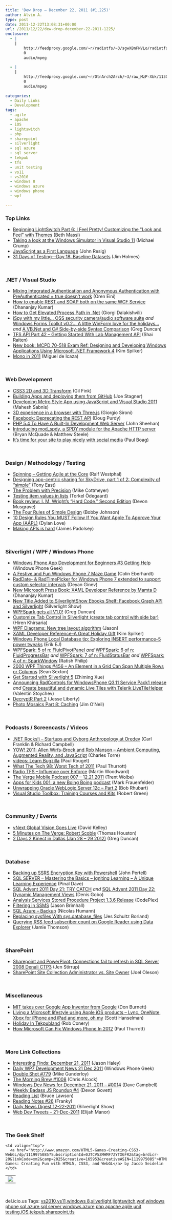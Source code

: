 ```yaml
---
title: 'Dew Drop – December 22, 2011 (#1,225)'
author: Alvin A.
type: post
date: 2011-12-22T13:08:31+00:00
url: /2011/12/22/dew-drop-december-22-2011-1225/
enclosure:
  - |
    |
        http://feedproxy.google.com/~r/radiotfs/~3/sgwXBnFNVLo/radiotfs_034.mp3
        0
        audio/mpeg
        
  - |
    |
        http://feedproxy.google.com/~r/OtnArch2Arch/~3/raw_MzP-Xbk/11309261_weblogic12c_part2_122111.mp3
        0
        audio/mpeg
        
categories:
  - Daily Links
  - Development
tags:
  - agile
  - apache
  - iOS
  - lightswitch
  - php
  - sharepoint
  - silverlight
  - sql azure
  - sql server
  - tekpub
  - tfs
  - unit testing
  - vs11
  - vs2010
  - windows 8
  - windows azure
  - windows phone
  - wpf

---
```

### <a name="top"></a>Top Links

  * [Beginning LightSwitch Part 6: I Feel Pretty! Customizing the "Look and Feel" with Themes][1] (Beth Massi)
  * [Taking a look at the Windows Simulator in Visual Studio 11][2] (Michael Crump)
  * [JavaScript as a First Language][3] (John Resig)
  * [31 Days of Testing—Day 18: Baseline Datasets][4] (Jim Holmes)

&#160;

### <a name="dotnet"></a>.NET / Visual Studio

  * [Mixing Integrated Authentication and Anonymous Authentication with PreAuthenticated = true doesn’t work][5] (Oren Eini)
  * [How to enable REST and SOAP both on the same WCF Service][6] (Dhananjay Kumar)
  * [How to Get Elevated Process Path in .Net][7] (Giorgi Dalakishvili)
  * [iSpy with my little&#8230; OSS security camera/audio software suite][8] _and_ [Windows Forms Toolkit v0.2&#8230; A little WinForm love for the holidays&#8230;][9] _and_ [A VB.Net and C# Side-by-side Syntax Comparison][10] (Greg Duncan)
  * [TFS API Part 42 – Getting Started With Lab Management API][11] (Shai Raiten)
  * [New book: MCPD 70-518 Exam Ref: Designing and Developing Windows Applications Using Microsoft .NET Framework 4][12] (Kim Spilker)
  * [Mono in 2011][13] (Miguel de Icaza)

&#160;

### <a name="web"></a>Web Development

  * [CSS3 2D and 3D Transform][14] (Gil Fink)
  * [Building Apps and deploying them from GitHub][15] (Joe Stagner)
  * [Developing Metro Style App using JavaScript and Visual Studio 2011][16] (Mahesh Sabnis)
  * [3D experience in a browser with Three.js][17] (Giorgio Sironi)
  * <a href="http://developers.facebook.com/blog/post/616/" target="_blank">Facebook: Deprecating the REST API</a> (Doug Purdy)
  * [PHP 5.4 To Have A Built-In Development Web Server][18] (John Sheehan)
  * [Introducing mod_spdy, a SPDY module for the Apache HTTP server][19] (Bryan McQuade & Matthew Steele)
  * [It’s time for your site to play nicely with social media][20] (Paul Boag)

&#160;

### <a name="design"></a>Design / Methodology / Testing

  * [Spinning – Getting Agile at the Core][21] (Ralf Westphal)
  * [Designing app-centric sharing for SkyDrive, part 1 of 2: Complexity of “simple”][22] (Tony East)
  * [The Problem with Precision][23] (Mike Cottmeyer)
  * [Testing item values in lists][24] (Torkel Ödegaard)
  * [Book review: I. M. Wright’s “Hard Code,” Second Edition][25] (Devon Musgrave)
  * [The Four Rules of Simple Design][26] (Bobby Johnson)
  * [10 Design Rules You MUST Follow If You Want Apple To Approve Your App (AAPL)][27] (Dylan Love)
  * [Making APIs is hard][28] (James Padolsey)

&#160;

### <a name="silverlight"></a>Silverlight / WPF / Windows Phone

  * [Windows Phone App Development for Beginners #3 Getting Help][29] (Windows Phone Geek)
  * [A Festive and Fun Windows Phone 7 Maze Game][30] (Colin Eberhardt)
  * [RadDate- & RadTimePicker for Windows Phone 7 extended to support custom selector intervals][31] (Deyan Ginev)
  * [New Microsoft Press Book: XAML Developer Reference by Mamta D][32] (Dhananjay Kumar)
  * [New Title Added to SilverlightShow Ebooks Shelf: Facebook Graph API and Silverlight][33] (Silverlight Show)
  * [WPFSpark gets all V1.0!][34] (Greg Duncan)
  * [Customize Tab Control in Silverlight (create tab control with side bar)][35] (Hiren Khirsaria)
  * [WPF Diagrams: New tree layout algorithm][36] (Jason)
  * [XAML Developer Reference–A Great Holiday Gift][37] (Kim Spilker)
  * [Windows Phone Local Database tip: Exploring INSERT performance–5 power tweaks][38] (Erik EJ)
  * [WPFSpark: 5 of n: FluidPivotPanel][39] _and_ [WPFSpark: 6 of n: FluidProgressBar][40] _and_ [WPFSpark: 7 of n: FluidStatusBar][41] _and_ [WPFSpark: 4 of n: SparkWindow][42] (Ratish Philip)
  * <a href="http://wpf.2000things.com/2011/12/22/456-an-element-in-a-grid-can-span-multiple-rows-or-columns/" target="_blank">2000 WPF Things #456 – An Element in a Grid Can Span Multiple Rows or Columns</a> (Sean Sexton)
  * [Get Started with Silverlight 5][43] (Zhiming Xue)
  * [Announcing RadControls for WindowsPhone Q3.11 Service Pack1 release][44] _and_ [Create beautiful and dynamic Live Tiles with Telerik LiveTileHelper][45] (Valentin Stoychev)
  * [DecryptR Part 2][46] (Jesse Liberty)
  * [Photo Mosaics Part 8: Caching][47] (Jim O&#8217;Neil)

&#160;

### <a name="podcasts"></a>Podcasts / Screencasts / Videos

  * <a href="http://www.dotnetrocks.com/default.aspx?ShowNum=726" target="_blank">.NET Rocks!j &#8211; Startups and Cyborg Anthropology at Oredev</a> (Carl Franklin & Richard Campbell)
  * [YOW! 2011: Allen Wirfs-Brock and Rob Manson &#8211; Ambient Computing, Augmented Reality, and JavaScript][48] (Charles Torre)
  * [videos: Learn Bugzilla][49] (Paul Rouget)
  * [What The Tech 98: Worst Tech of 2011][50] (Paul Thurrott)
  * <a href="http://feedproxy.google.com/~r/radiotfs/~3/sgwXBnFNVLo/radiotfs_034.mp3" target="_blank">Radio TFS &#8211; Influence over Enforce</a> (Martin Woodward)
  * [The Verge Mobile Podcast 007 &#8211; 12.21.2011][51] (Trent Wolbe)
  * [Apps for Kids 001: a new Boing Boing podcast][52] (Mark Frauenfelder)
  * [Unwrapping Oracle WebLogic Server 12c &#8211; Part 2][53] (Bob Rhubart)
  * [Visual Studio Toolbox: Training Courses and Kits][54] (Robert Green)

&#160;

### <a name="events"></a>Community / Events

  * [vNext Global Vision Goes Live][55] (David Kelley)
  * [5 Minutes on The Verge: Robert Scoble][56] (Thomas Houston)
  * [2 Days 2 Kinect in Dallas (Jan 28 &#8211; 29 2012)][57] (Greg Duncan)

&#160;

### <a name="sql"></a>Database

  * [Backing up SSRS Encryption Key with Powershell][58] (John Pertell)
  * [SQL SERVER – Mastering the Basics – Igniting Learning – A Unique Learning Experience][59] (Pinal Dave)
  * [SQL Advent 2011 Day 21: TRY CATCH][60] _and_ [SQL Advent 2011 Day 22: Dynamic Management Views][61] (Denis Gobo)
  * <a href="http://asstoredprocedures.codeplex.com/releases/view/79180" target="_blank">Analysis Services Stored Procedure Project 1.3.6 Release</a> (CodePlex)
  * [Filtering in SSMS][62] (Jason Brimhall)
  * [SQL Azure &#8211; Backup][63] (Nicolas Humann)
  * [Replacing sysfiles With sys.database_files][64] (Jes Schultz Borland)
  * [Querying RSS feed subscriber count on Google Reader using Data Explorer‏][65] (Jamie Thomson)

&#160;

### <a name="sp"></a>SharePoint

  * [Sharepoint and PowerPivot: Connections fail to refresh in SQL Server 2008 Denali CTP3][66] (Jen Stirrup)
  * [SharePoint Site Collection Administrator vs. Site Owner][67] (Joel Oleson)

&#160;

### <a name="misc"></a>Miscellaneous

  * [MIT takes over Google App Inventor from Google][68] (Don Burnett)
  * [Living a Microsoft lifestyle using Apple iOS products &#8211; Lync, OneNote, Xbox for iPhone and iPad and more, oh my][69] (Scott Hanselman)
  * [Holiday In Tekpubland][70] (Rob Conery)
  * [How Microsoft Can Fix Windows Phone In 2012][71] (Paul Thurrott)

&#160;

### <a name="links"></a>More Link Collections

  * [Interesting Finds: December 21, 2011][72] (Jason Haley)
  * [Daily WP7 Development News 21 Dec 2011][73] (Windows Phone Geek)
  * [Double Shot #779][74] (Mike Gunderloy)
  * [The Morning Brew #1008][75] (Chris Alcock)
  * [Windows Dev News for December 21, 2011 &#8211; #0014][76] (Dave Campbell)
  * [Weekly Badass JS Roundup #4][77] (Devon Govett)
  * [Reading List][78] (Bruce Lawson)
  * <a href="http://www.frankysnotes.com/2011/12/reading-notes-26.html" target="_blank">Reading Notes #26</a> (Franky)
  * <a href="http://feedproxy.google.com/~r/silverlightshow/~3/owTcdxtHwyw/Daily-News-Digest-12-22-2011.aspx" target="_blank">Daily News Digest 12-22-2011</a> (Silverlight Show)
  * <a href="http://webdevtweets.blogspot.com/2011/12/21-dec-2011.html" target="_blank">Web Dev Tweets &#8211; 21-Dec-2011</a> (Elijah Manor)

&#160;

### <a name="shelf"></a>The Geek Shelf

<table border="0" cellspacing="0" cellpadding="0">
  <tr>
    <td>
      <img data-recalc-dims="1" decoding="async" src="https://i0.wp.com/ecx.images-amazon.com/images/I/51jQTLpWSIL._SL160_.jpg?w=660" />
    </td>
    
    <td valign="top">
      <a href="http://www.amazon.com/HTML5-Games-Creating-CSS3-WebGL/dp/1119975085?SubscriptionId=0JTCV5ZMHMF7ZYTXGFR2&tag=brdicr-20&linkCode=xm2&camp=2025&creative=165953&creativeASIN=1119975085">HTML5 Games: Creating Fun with HTML5, CSS3, and WebGL</a> by Jacob Seidelin
    </td>
  </tr>
</table>

&#160;

<div style="padding-bottom: 0px; margin: 0px; padding-left: 0px; padding-right: 0px; display: inline; float: none; padding-top: 0px" id="scid:0767317B-992E-4b12-91E0-4F059A8CECA8:a29e23a5-cc2b-4e3b-b683-8739660c38e9" class="wlWriterEditableSmartContent">
  del.icio.us Tags: <a href="http://del.icio.us/popular/vs2010" rel="tag">vs2010</a>,<a href="http://del.icio.us/popular/vs11" rel="tag">vs11</a>,<a href="http://del.icio.us/popular/windows+8" rel="tag">windows 8</a>,<a href="http://del.icio.us/popular/silverlight" rel="tag">silverlight</a>,<a href="http://del.icio.us/popular/lightswitch" rel="tag">lightswitch</a>,<a href="http://del.icio.us/popular/wpf" rel="tag">wpf</a>,<a href="http://del.icio.us/popular/windows+phone" rel="tag">windows phone</a>,<a href="http://del.icio.us/popular/sql+azure" rel="tag">sql azure</a>,<a href="http://del.icio.us/popular/sql+server" rel="tag">sql server</a>,<a href="http://del.icio.us/popular/windows+azure" rel="tag">windows azure</a>,<a href="http://del.icio.us/popular/php" rel="tag">php</a>,<a href="http://del.icio.us/popular/apache" rel="tag">apache</a>,<a href="http://del.icio.us/popular/agile" rel="tag">agile</a>,<a href="http://del.icio.us/popular/unit+testing" rel="tag">unit testing</a>,<a href="http://del.icio.us/popular/iOS" rel="tag">iOS</a>,<a href="http://del.icio.us/popular/tekpub" rel="tag">tekpub</a>,<a href="http://del.icio.us/popular/sharepoint" rel="tag">sharepoint</a>,<a href="http://del.icio.us/popular/tfs" rel="tag">tfs</a>
</div>

 [1]: http://blogs.msdn.com/b/bethmassi/archive/2011/12/21/beginning-lightswitch-part-6-i-feel-pretty-customizing-the-quot-look-and-feel-quot-with-themes.aspx
 [2]: http://feedproxy.google.com/~r/MichaelCrump/~3/jKEhf1AMiL0/taking-a-look-at-the-windows-simulator-in-visual-studio-11
 [3]: http://ejohn.org/blog/javascript-as-a-first-language/
 [4]: http://feedproxy.google.com/~r/Frazzleddad/~3/IP8FAGOBTLQ/31-days-of-testingday-18-baseline.html
 [5]: http://feedproxy.google.com/~r/AyendeRahien/~3/SFfqIlYm9iQ/mixing-integrated-authentication-and-anonymous-authentication-with-preauthenticated-true-doesnrsquo-t-work
 [6]: http://debugmode.net/2011/12/22/how-to-enable-rest-and-soap-both-on-the-same-wcf-service/
 [7]: http://feedproxy.google.com/~r/AboutMyCode/~3/M2YFp6MsqaM/
 [8]: http://channel9.msdn.com/coding4fun/blog/iSpy-with-my-little-OSS-security-cameraaudio-software-suite
 [9]: http://coolthingoftheday.blogspot.com/2011/12/windows-forms-toolkit-v02-little.html
 [10]: http://coolthingoftheday.blogspot.com/2011/12/vbnet-and-c-side-by-side-syntax.html
 [11]: http://feedproxy.google.com/~r/ShaiRaiten/~3/iGw22QqYPFA/tfs-api-part-42-getting-started-with-lab-management-api.aspx
 [12]: http://blogs.msdn.com/b/microsoft_press/archive/2011/12/21/new-book-mcpd-70-518-exam-ref-designing-and-developing-windows-applications-using-microsoft-net-framework-4.aspx
 [13]: http://tirania.org/blog/archive/2011/Dec-21.html
 [14]: http://feedproxy.google.com/~r/GilFinkBlog/~3/OFkrV9LQUNM/css3-2d-and-3d-transform.aspx
 [15]: http://www.misfitgeek.com/2011/12/serving-apps-from-github/
 [16]: http://feedproxy.google.com/~r/netCurryRecentArticles/~3/fYd_rCIIw2s/ShowArticle.aspx
 [17]: http://feeds.dzone.com/~r/zones/css/~3/iKEfadXZAQg/3d-experience-browser-threejs
 [18]: http://feedproxy.google.com/~r/JustSayinMoreWords/~3/CEDXyPbPPWg/14606402820
 [19]: http://calendar.perfplanet.com/2011/introducing-mod_spdy-a-spdy-module-for-the-apache-http-server/
 [20]: http://boagworld.com/marketing/websites-and-social-media-sitting-in-a-tree/
 [21]: http://geekswithblogs.net/theArchitectsNapkin/archive/2011/12/22/spinning-ndash-getting-agile-at-the-core.aspx
 [22]: http://windowsteamblog.com/windows_live/b/windowslive/archive/2011/12/21/designing-app-centric-sharing-for-skydrive-part-1-of-2-complexity-of-simple.aspx
 [23]: http://feedproxy.google.com/~r/LeadingAgile/~3/tk-zDr_loLw/
 [24]: http://www.codinginstinct.com/2011/12/testing-item-values-in-lists.html
 [25]: http://blogs.msdn.com/b/microsoft_press/archive/2011/12/21/book-review-i-m-wright-s-hard-code-second-edition.aspx
 [26]: http://feedproxy.google.com/~r/IAmNotMyself/~3/di3uZTKLdyM/
 [27]: http://feedproxy.google.com/~r/typepad/alleyinsider/silicon_alley_insider/~3/AIPEMWuKFR4/apple-human-interface-guidelines-2011-12
 [28]: http://james.padolsey.com/general/making-apis-is-hard/
 [29]: http://feedproxy.google.com/~r/Windowsphonegeek/~3/OUm45oUNEnE/Windows-Phone-App-Development-for-Beginners-3-Getting-Help
 [30]: http://www.scottlogic.co.uk/blog/colin/2011/12/a-festive-and-fun-windows-phone-7-maze-game/
 [31]: http://feedproxy.google.com/~r/Telerik/~3/4HxJXqKBp30/raddate--radtimepicker-for-windows-phone-7-extended-to-support-custom-selector-intervals.aspx
 [32]: http://debugmode.net/2011/12/21/new-microsoft-press-book-xaml-developer-reference-by-mamta-d/
 [33]: http://feedproxy.google.com/~r/silverlightshow/~3/4D5NR1ZDCjE/New-Title-Added-to-SilverlightShow-Ebooks-Shelf-Facebook-Graph-API-and-Silverlight.aspx
 [34]: http://coolthingoftheday.blogspot.com/2011/12/wpfspark-gets-all-v10.html
 [35]: http://www.codeproject.com/KB/silverlight/SideMenuTabControl.aspx
 [36]: http://www.mindscapehq.com/blog/index.php/2011/12/21/wpf-diagrams-new-tree-layout-algorithm/
 [37]: http://blogs.msdn.com/b/microsoft_press/archive/2011/12/22/xaml-developer-reference-a-great-holiday-gift.aspx
 [38]: http://feedproxy.google.com/~r/ErikejBlogsAboutSqlCompactnetAndRelatedStuff/~3/bCtB0pA6U_4/windows-phone-local-database-tip.html
 [39]: http://www.codeproject.com/KB/WPF/WPFSpark_FluidPivotPanel.aspx
 [40]: http://www.codeproject.com/KB/WPF/WPFSpark_FluidProgressBar.aspx
 [41]: http://www.codeproject.com/KB/WPF/WPFSpark_FluidStatusBar.aspx
 [42]: http://www.codeproject.com/KB/WPF/WPFSpark_SparkWindow.aspx
 [43]: http://blogs.msdn.com/b/zxue/archive/2011/12/21/get-started-with-silverlight-5.aspx
 [44]: http://feedproxy.google.com/~r/Telerik/~3/NWgHNuGlQ-w/anouncing-radcontrols-for-windowsphone-q3-11-service-pack1-release.aspx
 [45]: http://feedproxy.google.com/~r/Telerik/~3/bDBtbGbCQCc/create-beautiful-and-dynamic-live-tiles-with-telerik-livetilehelper.aspx
 [46]: http://feedproxy.google.com/~r/JesseLiberty-SilverlightGeek/~3/8EuD3TxkFPE/
 [47]: http://blogs.msdn.com/b/jimoneil/archive/2011/12/21/photo-mosaics-part-8-caching.aspx
 [48]: http://channel9.msdn.com/Blogs/Charles/YOW-2011-Allen-Wirfs-Brock-and-Rob-Manson-Ambient-Computing-Augmented-Reality-and-JavaScript
 [49]: http://paulrouget.com/e/learnbugzilla
 [50]: http://www.winsupersite.com/article/podcast-2/tech-98-worst-tech-2011-141688
 [51]: http://www.theverge.com/2011/12/21/2651507/the-verge-mobile-podcast-007-12-21-2011
 [52]: http://feedproxy.google.com/~r/boingboing/iBag/~3/EkSrPy9vRf0/apps-for-kids-001-a-new-boing.html
 [53]: http://feedproxy.google.com/~r/OtnArch2Arch/~3/raw_MzP-Xbk/11309261_weblogic12c_part2_122111.mp3
 [54]: http://channel9.msdn.com/Shows/Visual-Studio-Toolbox/Visual-Studio-Toolbox-Training-Courses-and-Kits
 [55]: http://www.vnext.org/vnext-global-vision-goes-live
 [56]: http://www.theverge.com/2011/12/21/2650150/5-minutes-on-the-verge-robert-scoble
 [57]: http://channel9.msdn.com/coding4fun/kinect/2-Days-2-Kinect-in-Dallas-Jan-28-29-2012
 [58]: http://feedproxy.google.com/~r/sqlserverpedia/~3/WYaboXJTBbM/
 [59]: http://blog.sqlauthority.com/2011/12/22/sql-server-mastering-the-basics-igniting-learning-a-unique-learning-experience/
 [60]: http://blogs.lessthandot.com/index.php/DataMgmt/DBProgramming/MSSQLServer/try-catch-sql-advent-2011
 [61]: http://blogs.lessthandot.com/index.php/DataMgmt/DataDesign/dynamic-management-views
 [62]: http://www.sqlservercentral.com/blogs/sqlrnnr/2011/12/21/filtering-in-ssms/
 [63]: http://blog.humann.info/post/2011/12/21/SQL-Azure-Backup.aspx
 [64]: http://blogs.lessthandot.com/index.php/DataMgmt/DBAdmin/MSSQLServerAdmin/replacing-sysfiles-with-sys-database_files
 [65]: http://feedproxy.google.com/~r/jamiet/~3/4bFJkI1lZYA/querying-rss-feed-subscriber-count-on-google-reader-using-data-explorer.aspx
 [66]: http://feedproxy.google.com/~r/sqlserverpedia/~3/Zq_wwAK84fE/
 [67]: http://feedproxy.google.com/~r/JoelsSharepointLand/~3/6-LJrcqcbeQ/ViewPost.aspx
 [68]: http://blendersuxblog.wordpress.com/2011/12/22/mit-takes-over-google-app-inventor-from-google/
 [69]: http://feedproxy.google.com/~r/ScottHanselman/~3/-FKJAxo0EDY/LivingAMicrosoftLifestyleUsingAppleIOSProductsLyncOneNoteXboxForIPhoneAndIPadAndMoreOhMy.aspx
 [70]: http://feedproxy.google.com/~r/wekeroad/EeKc/~3/xWLUHP3E6Gw/
 [71]: http://www.winsupersite.com/article/windowsphone75/microsoft-fix-windows-phone-2012-141695
 [72]: http://jasonhaley.com/blog/post.aspx?id=240f9c5c-e6e3-4b6f-9636-8a6199c8a7c5
 [73]: http://feedproxy.google.com/~r/Windowsphonegeek/~3/q_aYi2tmEu8/daily-wp7-development-news-21-dec-2011
 [74]: http://afreshcup.com/home/2011/12/22/double-shot-779.html
 [75]: http://feedproxy.google.com/~r/ReflectivePerspective/~3/e1PVQ5faeDE/
 [76]: http://www.windowsdevnews.com/Blogs.aspx?ID=28
 [77]: http://badassjs.com/post/14570970773
 [78]: http://www.brucelawson.co.uk/2011/reading-list-10/